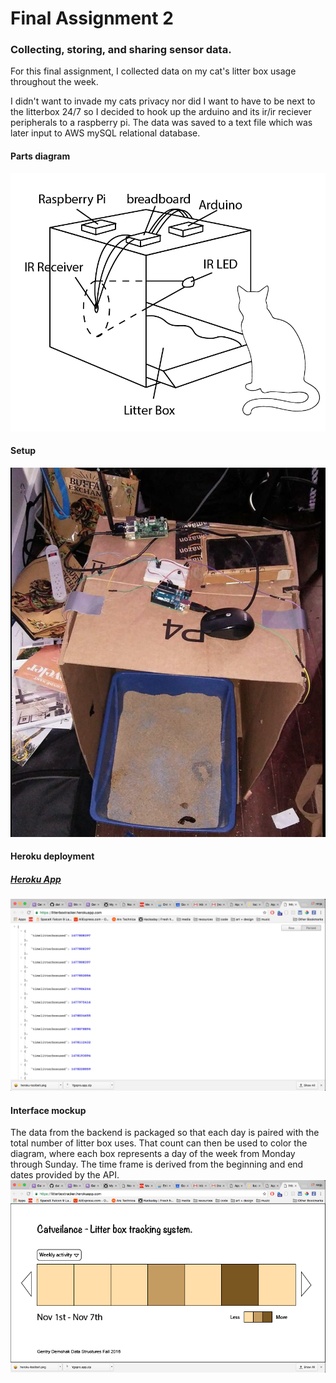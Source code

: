 # Final Assignment 2
### Collecting, storing, and sharing sensor data.

For this final assignment, I collected data on my cat's litter box usage throughout the week.

I didn't want to invade my cats privacy nor did I want to have to be next to the litterbox 24/7 so I decided to hook up the arduino and its ir/ir reciever peripherals to a raspberry pi. The data was saved to a text file which was later input to AWS mySQL relational database.

#### Parts diagram
![setup diagram](catveilance.png)

#### Setup
![setup documentation](litterbox_doc.png)

#### Heroku deployment

##### [Heroku App](https://litterboxtracker.herokuapp.com/)

![heroku deployment](deployment.png)

#### Interface mockup
The data from the backend is packaged so that each day is paired with the total number of litter box uses. That count can then be used to color the diagram, where each box represents a day of the week from Monday through Sunday. The time frame is derived from the beginning and end dates provided by the API.
![Possible interface](litterbox_interface_mockup-01.png)
